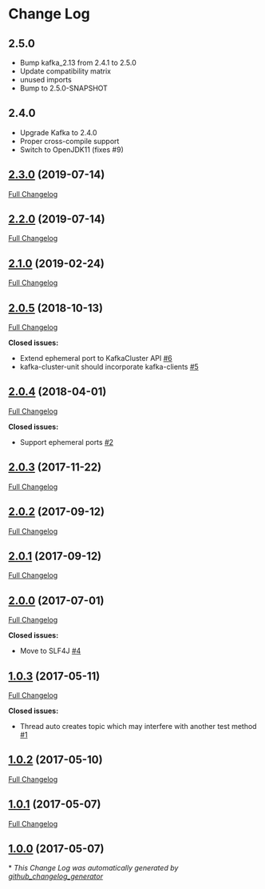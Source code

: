 # Change Log

## 2.5.0

* Bump kafka_2.13 from 2.4.1 to 2.5.0
* Update compatibility matrix
* unused imports
* Bump to 2.5.0-SNAPSHOT

## 2.4.0 

* Upgrade Kafka to 2.4.0
* Proper cross-compile support
* Switch to OpenJDK11 (fixes #9)

## [2.3.0](https://github.com/dmandalidis/kafka-cluster-unit/tree/2.3.0) (2019-07-14)
[Full Changelog](https://github.com/dmandalidis/kafka-cluster-unit/compare/2.1.0...2.3.0)

## [2.2.0](https://github.com/dmandalidis/kafka-cluster-unit/tree/2.2.0) (2019-07-14)
[Full Changelog](https://github.com/dmandalidis/kafka-cluster-unit/compare/2.3.0...2.2.0)

## [2.1.0](https://github.com/dmandalidis/kafka-cluster-unit/tree/2.1.0) (2019-02-24)
[Full Changelog](https://github.com/dmandalidis/kafka-cluster-unit/compare/2.0.5...2.1.0)

## [2.0.5](https://github.com/dmandalidis/kafka-cluster-unit/tree/2.0.5) (2018-10-13)
[Full Changelog](https://github.com/dmandalidis/kafka-cluster-unit/compare/2.0.4...2.0.5)

**Closed issues:**

- Extend ephemeral port to KafkaCluster API [\#6](https://github.com/dmandalidis/kafka-cluster-unit/issues/6)
- kafka-cluster-unit should incorporate kafka-clients [\#5](https://github.com/dmandalidis/kafka-cluster-unit/issues/5)

## [2.0.4](https://github.com/dmandalidis/kafka-cluster-unit/tree/2.0.4) (2018-04-01)
[Full Changelog](https://github.com/dmandalidis/kafka-cluster-unit/compare/2.0.3...2.0.4)

**Closed issues:**

- Support ephemeral ports [\#2](https://github.com/dmandalidis/kafka-cluster-unit/issues/2)

## [2.0.3](https://github.com/dmandalidis/kafka-cluster-unit/tree/2.0.3) (2017-11-22)
[Full Changelog](https://github.com/dmandalidis/kafka-cluster-unit/compare/2.0.2...2.0.3)

## [2.0.2](https://github.com/dmandalidis/kafka-cluster-unit/tree/2.0.2) (2017-09-12)
[Full Changelog](https://github.com/dmandalidis/kafka-cluster-unit/compare/2.0.1...2.0.2)

## [2.0.1](https://github.com/dmandalidis/kafka-cluster-unit/tree/2.0.1) (2017-09-12)
[Full Changelog](https://github.com/dmandalidis/kafka-cluster-unit/compare/2.0.0...2.0.1)

## [2.0.0](https://github.com/dmandalidis/kafka-cluster-unit/tree/2.0.0) (2017-07-01)
[Full Changelog](https://github.com/dmandalidis/kafka-cluster-unit/compare/1.0.3...2.0.0)

**Closed issues:**

- Move to SLF4J [\#4](https://github.com/dmandalidis/kafka-cluster-unit/issues/4)

## [1.0.3](https://github.com/dmandalidis/kafka-cluster-unit/tree/1.0.3) (2017-05-11)
[Full Changelog](https://github.com/dmandalidis/kafka-cluster-unit/compare/1.0.2...1.0.3)

**Closed issues:**

- Thread auto creates topic which may interfere with another test method [\#1](https://github.com/dmandalidis/kafka-cluster-unit/issues/1)

## [1.0.2](https://github.com/dmandalidis/kafka-cluster-unit/tree/1.0.2) (2017-05-10)
[Full Changelog](https://github.com/dmandalidis/kafka-cluster-unit/compare/1.0.1...1.0.2)

## [1.0.1](https://github.com/dmandalidis/kafka-cluster-unit/tree/1.0.1) (2017-05-07)
[Full Changelog](https://github.com/dmandalidis/kafka-cluster-unit/compare/1.0.0...1.0.1)

## [1.0.0](https://github.com/dmandalidis/kafka-cluster-unit/tree/1.0.0) (2017-05-07)


\* *This Change Log was automatically generated by [github_changelog_generator](https://github.com/skywinder/Github-Changelog-Generator)*